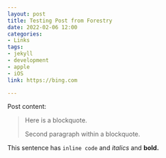 ```yaml
---
layout: post
title: Testing Post from Forestry
date: 2022-02-06 12:00
categories:
- Links
tags:
- jekyll
- development
- apple
- iOS
link: https://bing.com

---
```

Post content:

>Here is a blockquote.  
>  
>Second paragraph within a blockquote.

This sentence has `inline code` and _italics_ and **bold.**